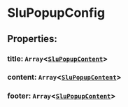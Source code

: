 # **SluPopupConfig**
## **Properties**:
### title: `Array`<[`SluPopupContent`](./SluPopupContent)>
### content: `Array`<[`SluPopupContent`](./SluPopupContent)>
### footer: `Array`<[`SluPopupContent`](./SluPopupContent)>